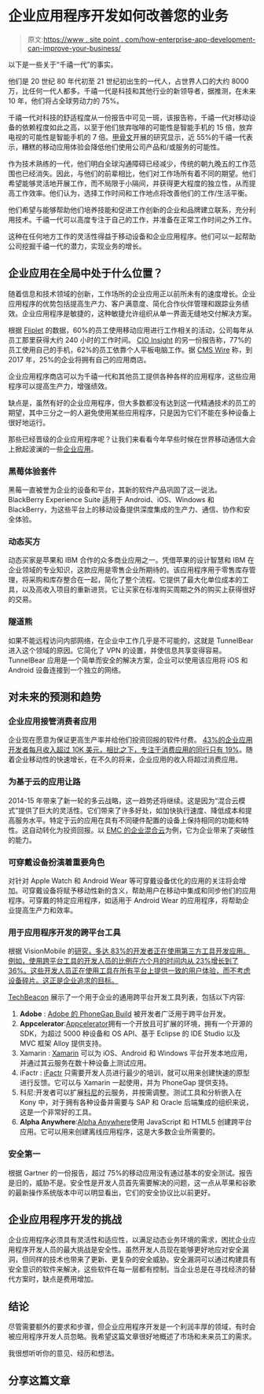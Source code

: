 # 企业应用程序开发如何改善您的业务

> 原文:[https://www . site point . com/how-enterprise-app-development-can-improve-your-business/](https://www.sitepoint.com/how-enterprise-app-development-can-improve-your-business/)

以下是一些关于“千禧一代”的事实。

他们是 20 世纪 80 年代初至 21 世纪初出生的一代人，占世界人口的大约 8000 万，比任何一代人都多。千禧一代是科技和其他行业的新领导者，据推测，在未来 10 年，他们将占全球劳动力的 75%。

千禧一代对科技的舒适程度从一份报告中可见一斑，该报告称，千禧一代对移动设备的依赖程度如此之高，以至于他们放弃咖啡的可能性是智能手机的 15 倍，放弃电视的可能性是智能手机的 7 倍。[甲骨文](https://www.oracle.com/se/corporate/pressrelease/millennials-and-mobility-survey-20150427.html)开展的研究显示，近 55%的千禧一代表示，糟糕的移动应用体验会降低他们使用公司产品和/或服务的可能性。

作为技术熟练的一代，他们明白全球沟通障碍已经减少，传统的朝九晚五的工作范围也已经消失。因此，与他们的前辈相比，他们对工作场所有着不同的期望。他们希望能够灵活地开展工作，而不局限于小隔间，并获得更大程度的独立性，从而提高工作效率。他们认为，选择工作时间和工作地点将改善他们的工作/生活平衡。

他们希望与能够帮助他们培养技能和促进工作创新的企业和品牌建立联系，充分利用技术。千禧一代可以高度专注于自己的工作，并准备在正常工作时间之外工作。

这种在任何地方工作的灵活性得益于移动设备和企业应用程序。他们可以一起帮助公司挖掘千禧一代的潜力，实现业务的增长。

## 企业应用在全局中处于什么位置？

随着信息和技术领域的创新，工作场所的企业应用正以前所未有的速度增长。企业应用程序的优势包括提高生产力、客户满意度、简化合作伙伴管理和跟踪业务绩效。企业应用程序是敏捷的，这种敏捷允许组织从单一界面无缝地交付解决方案。

根据 [Fliplet](http://fliplet.com/blog/enterprise-mobility-statistics-infographic/) 的数据，60%的员工使用移动应用进行工作相关的活动，公司每年从员工那里获得大约 240 小时的工作时间。 [CIO Insight](http://www.cioinsight.com/it-strategy/mobile-wireless/slideshows/how-mobility-transforms-enterprise-productivity.html) 的另一份报告称，77%的员工使用自己的手机，62%的员工依靠个人平板电脑工作。据 [CMS Wire](http://www.cmswire.com/cms/mobile-enterprise/trends-in-enterprise-mobile-app-development-infographic-021895.php) 称，到 2017 年，25%的企业将拥有自己的应用商店。

企业应用程序商店可以为千禧一代和其他员工提供各种各样的应用程序，这些应用程序可以提高生产力，增强绩效。

缺点是，虽然有好的企业应用程序，但大多数都没有达到这一代精通技术的员工的期望，其中三分之一的人避免使用某些应用程序，只是因为它们不能在多种设备上很好地运行。

那些已经晋级的企业应用程序呢？让我们来看看今年早些时候在世界移动通信大会上掀起波澜的一些[企业应用](http://venturebeat.com/2015/03/10/the-top-8-enterprise-apps-from-mobile-world-congress/)。

### 黑莓体验套件

黑莓一直被誉为企业的设备和平台，其新的软件产品巩固了这一说法。BlackBerry Experience Suite 适用于 Android、iOS、Windows 和 BlackBerry，为这些平台上的移动设备提供深度集成的生产力、通信、协作和安全体验。

### 动态买方

动态买家是苹果和 IBM 合作的众多商业应用之一。凭借苹果的设计智慧和 IBM 在企业领域的专业知识，这款应用是零售企业所期待的。该应用程序用于零售库存管理，将采购和库存整合在一起，简化了整个流程。它提供了最大化单位成本的工具，以及高收入项目的重新进货。它让买家在标准购买周期之外的购买上获得很好的交易。

### 隧道熊

如果不能远程访问内部网络，在企业中工作几乎是不可能的，这就是 TunnelBear 进入这个领域的原因。它简化了 VPN 的设置，并使信息共享变得容易。TunnelBear 应用是一个简单而安全的解决方案，企业可以使用该应用将 iOS 和 Android 设备连接到一个独立的网络。

## 对未来的预测和趋势

### 企业应用接管消费者应用

企业现在愿意为保证更高生产率并给他们投资回报的软件付费。 [43%的企业应用开发者每月收入超过 10K 美元，相比之下，专注于消费应用的同行只有 19%](http://www.forbes.com/sites/louiscolumbus/2015/02/22/why-enterprise-mobile-apps-are-most-lucrative-to-build-in-2015/)。随着企业移动性的快速增长，在不久的将来，企业应用的收入将超过消费应用。

### 为基于云的应用让路

2014-15 年带来了新一轮的多云战略，这一趋势还将继续。这是因为“混合云模式”提供了巨大的灵活性。它们带来了许多好处，如加快执行速度、降低成本和提高服务水平。特定于云的应用在具有不同硬件配置的设备上保持相同的功能和特性。这自动转化为投资回报。以 [EMC 的企业混合云](http://www.emc.com/cloud/hybrid-cloud-computing/index.htm)为例，它为企业带来了突破性的能力。

### 可穿戴设备扮演着重要角色

对针对 Apple Watch 和 Android Wear 等可穿戴设备优化的应用的关注将会增加。可穿戴设备将赋予移动性新的含义，帮助用户在移动中集成和同步他们的应用程序。可穿戴的特定应用程序，如适用于 Android Wear 的应用程序，将帮助企业提高生产力和效率。

### 用于应用程序开发的跨平台工具

根据 VisionMobile 的[研究，多达 83%的开发者正在使用第三方工具开发应用。例如，使用跨平台工具的开发人员的比例在六个月的时间内从 23%增长到了 36%。这些开发人员正在使用工具在所有平台上提供一致的用户体验，而不考虑设备碎片。这正是企业追求的目标。](http://www.forbes.com/sites/louiscolumbus/2015/02/22/why-enterprise-mobile-apps-are-most-lucrative-to-build-in-2015/)

[TechBeacon](http://techbeacon.com/10-cross-platform-mobile-development-tools-enterprises) 展示了一个用于企业的通用跨平台开发工具列表，包括以下内容:

1.  **Adobe** : [Adobe 的 PhoneGap Build](https://build.phonegap.com/) 被开发者广泛用于跨平台开发。
2.  **Appcelerator**:[Appcelerator](http://www.appcelerator.com/)拥有一个开放且可扩展的环境，拥有一个开源的 SDK，为超过 5000 种设备和 OS API、基于 Eclipse 的 IDE Studio 以及 MVC 框架 Alloy 提供支持。
3.  Xamarin : [Xamarin](https://xamarin.com) 可以为 iOS、Android 和 Windows 平台开发本地应用，并通过其云服务在数十种设备上测试应用。
4.  iFactr : [iFactr](http://ifactr.com/) 只需要开发人员进行最少的培训，就可以用来创建快速的原型进行反馈。它可以与 Xamarin 一起使用，并为 PhoneGap 提供支持。
5.  科尼:开发者可以扩展[科尼](http://www.kony.com/)的云服务，并按需调整。测试工具和分析嵌入在 Kony 中，对于拥有各种设备并需要与 SAP 和 Oracle 后端集成的组织来说，这是一个非常好的工具。
6.  **Alpha Anywhere**:[Alpha Anywhere](http://www.alphasoftware.com/alpha-anywhere-2.asp)使用 JavaScript 和 HTML5 创建跨平台应用。它可以用来创建离线应用程序，这是大多数企业所需要的。

### 安全第一

根据 Gartner 的一份报告，超过 75%的移动应用没有通过基本的安全测试。报告是旧的，威胁不是。安全性是开发人员首先需要解决的问题，这一点从苹果和谷歌的最新操作系统版本中可以明显看出，它们的安全协议比以前更好。

## 企业应用程序开发的挑战

企业应用程序必须具有灵活性和适应性，以满足动态业务环境的需求，困扰企业应用程序开发人员的最大挑战是安全性。虽然开发人员现在能够更好地应对安全漏洞，但同样的技术也带来了更新、更复杂的安全威胁。安全漏洞可以通过构建具有安全意识的软件来解决，这些软件在每一层都有控制。当企业总是在寻找经济的替代方案时，缺点是费用增加。

## 结论

尽管需要额外的要求和步骤，但企业应用程序开发是一个利润丰厚的领域，有时会被应用程序开发人员忽略。我希望这篇文章很好地概述了市场和未来员工的需求。

我很想听听你的意见、经历和想法。

## 分享这篇文章